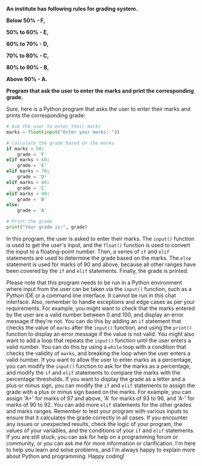 **An institute has following rules for grading system.** 

**Below 50% - F,** 

**50% to 60% - E,** 

**60% to 70% - D,** 

**70% to 80% - C,** 

**80% to 90% - B,** 

**Above 90% - A.** 

**Program that ask the user to enter the marks and print the corresponding grade.**

Sure, here is a Python program that asks the user to enter their marks and prints the corresponding grade:

```python
# Ask the user to enter their marks
marks = float(input("Enter your marks: "))

# Calculate the grade based on the marks
if marks < 50:
    grade = 'F'
elif marks < 60:
    grade = 'E'
elif marks < 70:
    grade = 'D'
elif marks < 80:
    grade = 'C'
elif marks < 90:
    grade = 'B'
else:
    grade = 'A'

# Print the grade
print("Your grade is:", grade)
```

In this program, the user is asked to enter their marks. The `input()` function is used to get the user's input, and the `float()` function is used to convert the input to a floating-point number. Then, a series of `if` and `elif` statements are used to determine the grade based on the marks. The `else` statement is used for marks of 90 and above, because all other ranges have been covered by the `if` and `elif` statements. Finally, the grade is printed.

Please note that this program needs to be run in a Python environment where input from the user can be taken via the `input()` function, such as a Python IDE or a command line interface. It cannot be run in this chat interface. Also, remember to handle exceptions and edge cases as per your requirements. For example, you might want to check that the marks entered by the user are a valid number between 0 and 100, and display an error message if they're not. You can do this by adding an `if` statement that checks the value of `marks` after the `input()` function, and using the `print()` function to display an error message if the value is not valid. You might also want to add a loop that repeats the `input()` function until the user enters a valid number. You can do this by using a `while` loop with a condition that checks the validity of `marks`, and breaking the loop when the user enters a valid number. If you want to allow the user to enter marks as a percentage, you can modify the `input()` function to ask for the marks as a percentage, and modify the `if` and `elif` statements to compare the marks with the percentage thresholds. If you want to display the grade as a letter and a plus or minus sign, you can modify the `if` and `elif` statements to assign the grade with a plus or minus sign based on the marks. For example, you can assign 'A+' for marks of 97 and above, 'A' for marks of 93 to 96, and 'A-' for marks of 90 to 92. You can add more `elif` statements for the other grades and marks ranges. Remember to test your program with various inputs to ensure that it calculates the grade correctly in all cases. If you encounter any issues or unexpected results, check the logic of your program, the values of your variables, and the conditions of your `if` and `elif` statements. If you are still stuck, you can ask for help on a programming forum or community, or you can ask me for more information or clarification. I'm here to help you learn and solve problems, and I'm always happy to explain more about Python and programming. Happy coding!
